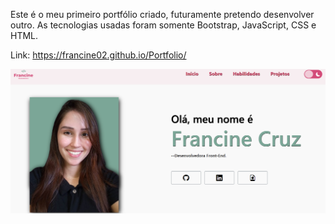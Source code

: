 Este é o meu primeiro portfólio criado, futuramente pretendo desenvolver outro. As tecnologias usadas foram somente Bootstrap, JavaScript, CSS e HTML.

Link: https://francine02.github.io/Portfolio/

<img src= "img/portfólio.png">
